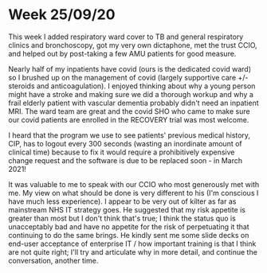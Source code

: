 # Week 25/09/20

This week I added respiratory ward cover to TB and general respiratory clinics and bronchoscopy, got my very own dictaphone, met the trust CCIO, and helped out by post-taking a few AMU patients for good measure. 

Nearly half of my inpatients have covid (ours is the dedicated covid ward) so I brushed up on the management of covid (largely supportive care +/- steroids and anticoagulation). I enjoyed thinking about why a young person might have a stroke and making sure we did a thorough workup and why a frail elderly patient with vascular dementia probably didn't need an inpatient MRI. The ward team are great and the covid SHO who came to make sure our covid patients are enrolled in the RECOVERY trial was most welcome.

I heard that the program we use to see patients' previous medical history, CIP, has to logout every 300 seconds (wasting an inordinate amount of clinical time) because to fix it would require a prohibitively expensive change request and the software is due to be replaced soon - in March 2021! 

It was valuable to me to speak with our CCIO who most generously met with me. My view on what should be done is very different to his (I'm conscious I have much less experience). I appear to be very out of kilter as far as mainstream NHS IT strategy goes. He suggested that my risk appetite is greater than most but I don't think that's true; I think the status quo is unacceptably bad and have no appetite for the risk of perpetuating it that continuing to do the same brings. He kindly sent me some slide decks on end-user acceptance of enterprise IT / how important training is that I think are not quite right; I'll try and articulate why in more detail, and continue the conversation, another time.
